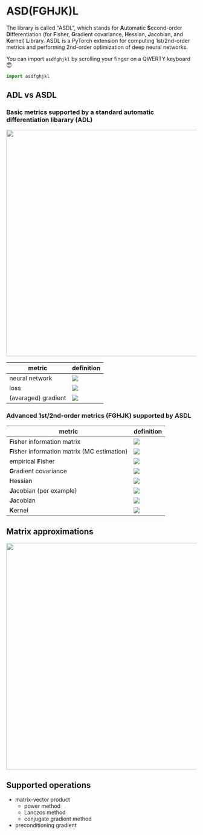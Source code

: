 # ASD(FGHJK)L
The library is called "ASDL", which stands for **A**utomatic **S**econd-order **D**ifferentiation (for **F**isher, **G**radient covariance, **H**essian, **J**acobian, and **K**ernel) **L**ibrary.
ASDL is a PyTorch extension for computing 1st/2nd-order metrics and performing 2nd-order optimization of deep neural networks.

You can import `asdfghjkl` by scrolling your finger on a QWERTY keyboard :innocent:
```python
import asdfghjkl
```

## ADL vs ASDL
### Basic metrics supported by a standard automatic differentiation libarary (ADL)
<img src="https://user-images.githubusercontent.com/7961228/92200646-676e6200-eeb5-11ea-81e6-9a5556261e70.png" width="600"/>

| metric | definition |
| --- | --- |
| neural network | <img src="https://latex.codecogs.com/png.latex?\dpi{130}&space;f_\theta:\mathbb{R}^{M_{0}}\to\mathbb{R}^{C},\,\,\,\theta\in\mathbb{R}^{P}"/> |
| loss | <img src="https://latex.codecogs.com/png.latex?\dpi{130}&space;\mathcal{L}(\theta)=\frac{1}{N}\sum_{i=1}^N\ell(x_i,y_i,\theta)=\left\langle\ell(x_i,y_i,\theta)\right\rangle"/> |
| (averaged) gradient | <img src="https://latex.codecogs.com/png.latex?\dpi{130}&space;\bar{g}=\nabla\mathcal{L}(\theta)=\left\langle\frac{\partial}{\partial\theta}\ell(x_i,y_i,\theta)\right\rangle=\left\langle\mathbf{J}_{f,\theta}(x_i)^\top\frac{\partial}{\partial{f}}\ell(x_i,y_i,\theta)\right\rangle\in\mathbb{R}^P"/> |

### Advanced 1st/2nd-order metrics (FGHJK) supported by ASDL
| metric | definition |
| --- | --- |
| **F**isher information matrix | <img src="https://latex.codecogs.com/png.latex?\dpi{130}&space;\mathbf{F}=\left\langle\mathbb{E}_{p(k\|x_i)}\left[\frac{\partial}{\partial\theta}\ell(x_i,k,\theta)\frac{\partial}{\partial\theta}\ell(x_i,k,\theta)^\top\right]\right\rangle\in\mathbb{R}^{P\times{P}}" />  |
| **F**isher information matrix (MC estimation) | <img src="https://latex.codecogs.com/png.latex?\dpi{130}&space;\mathbf{F}_{n{\rm{mc}}}=\left\langle\frac{1}{n}\sum_{j=1}^n\frac{\partial}{\partial\theta}\ell(x_i,k^{(j)},\theta)\frac{\partial}{\partial\theta}\ell(x_i,k^{(j)},\theta)^\top\right\rangle\in\mathbb{R}^{P\times{P}},\,\,\,k^{(j)}\sim{p(k\|x)}" />  |
| empirical **F**isher | <img src="https://latex.codecogs.com/png.latex?\dpi{130}&space;\mathbf{F}_{\rm{emp}}=\left\langle\frac{\partial}{\partial\theta}\ell(x_i,y_i,\theta)\frac{\partial}{\partial\theta}\ell(x_i,y_i,\theta)^\top\right\rangle\in\mathbb{R}^{P\times{P}}" />  |
| **G**radient covariance | <img src="https://latex.codecogs.com/png.latex?\dpi{130}&space;\mathbf{C}=\left\langle\left(\frac{\partial}{\partial\theta}\ell(x_i,y_i,\theta)-\bar{g}\right)\left(\frac{\partial}{\partial\theta}\ell(x_i,y_i,\theta)-\bar{g}\right)^\top\right\rangle\in\mathbb{R}^{P\times{P}}" />  |
| **H**essian | <img src="https://latex.codecogs.com/png.latex?\dpi{130}&space;\mathbf{H}=\nabla^2\mathcal{L}(\theta)=\left\langle\frac{\partial^2}{\partial\theta\partial\theta^\top}\ell(x_i,y_i,\theta)\right\rangle\in\mathbb{R}^{P\times{P}}"/> |
| **J**acobian (per example) | <img src="https://latex.codecogs.com/png.latex?\dpi{130}&space;\mathbf{J}_{f,\theta}(x)=\frac{\partial}{\partial\theta}f_{\theta}(x)\in\mathbb{R}^{C\times{P}}"/> |
| **J**acobian | <img src="https://latex.codecogs.com/png.latex?\dpi{130}&space;\mathcal{J}=\left[\mathbf{J}_{f,\theta}(x_1)^\top,\dots,\mathbf{J}_{f,\theta}(x_N)^\top\right]^\top\in\mathbb{R}^{NC\times{P}}"/> |
| **K**ernel | <img src="https://latex.codecogs.com/png.latex?\dpi{130}&space;\mathcal{K}=\mathcal{JJ}^\top\in\mathbb{R}^{NC\times{NC}}"/> |

## Matrix approximations
<img src="https://user-images.githubusercontent.com/7961228/92199553-73a4f000-eeb2-11ea-8f89-28abbba1f2de.png" width="600"/>

## Supported operations
- matrix-vector product
    - power method
    - Lanczos method
    - conjugate gradient method
- preconditioning gradient
